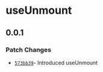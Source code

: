 # useUnmount

## 0.0.1

### Patch Changes

- [`573bb39`](https://github.com/changeelog/react-hooks/commit/573bb3969e8a4a9f0bd9f47fc59246a1536d8a98#diff-68da470256b8699c81d8aa878c35b1eb149a06e76e9a53b4e3e6daddb22b20f5)- Introduced useUnmount